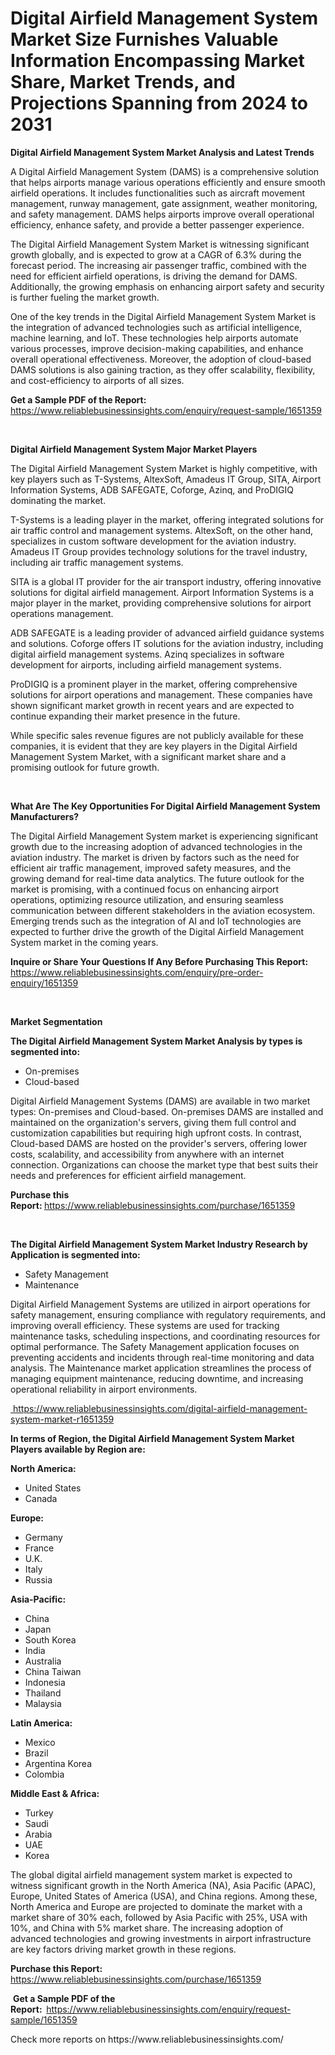 <p><h1>Digital Airfield Management System Market Size Furnishes Valuable Information Encompassing Market Share, Market Trends, and Projections Spanning from 2024 to 2031</h1></p><p><strong>Digital Airfield Management System Market Analysis and Latest Trends</strong></p>
<p><p>A Digital Airfield Management System (DAMS) is a comprehensive solution that helps airports manage various operations efficiently and ensure smooth airfield operations. It includes functionalities such as aircraft movement management, runway management, gate assignment, weather monitoring, and safety management. DAMS helps airports improve overall operational efficiency, enhance safety, and provide a better passenger experience.</p><p>The Digital Airfield Management System Market is witnessing significant growth globally, and is expected to grow at a CAGR of 6.3% during the forecast period. The increasing air passenger traffic, combined with the need for efficient airfield operations, is driving the demand for DAMS. Additionally, the growing emphasis on enhancing airport safety and security is further fueling the market growth.</p><p>One of the key trends in the Digital Airfield Management System Market is the integration of advanced technologies such as artificial intelligence, machine learning, and IoT. These technologies help airports automate various processes, improve decision-making capabilities, and enhance overall operational effectiveness. Moreover, the adoption of cloud-based DAMS solutions is also gaining traction, as they offer scalability, flexibility, and cost-efficiency to airports of all sizes.</p></p>
<p><strong>Get a Sample PDF of the Report:&nbsp;</strong> <a href="https://www.reliablebusinessinsights.com/enquiry/request-sample/1651359">https://www.reliablebusinessinsights.com/enquiry/request-sample/1651359</a></p>
<p>&nbsp;</p>
<p><strong>Digital Airfield Management System Major Market Players</strong></p>
<p><p>The Digital Airfield Management System Market is highly competitive, with key players such as T-Systems, AltexSoft, Amadeus IT Group, SITA, Airport Information Systems, ADB SAFEGATE, Coforge, Azinq, and ProDIGIQ dominating the market.</p><p>T-Systems is a leading player in the market, offering integrated solutions for air traffic control and management systems. AltexSoft, on the other hand, specializes in custom software development for the aviation industry. Amadeus IT Group provides technology solutions for the travel industry, including air traffic management systems.</p><p>SITA is a global IT provider for the air transport industry, offering innovative solutions for digital airfield management. Airport Information Systems is a major player in the market, providing comprehensive solutions for airport operations management.</p><p>ADB SAFEGATE is a leading provider of advanced airfield guidance systems and solutions. Coforge offers IT solutions for the aviation industry, including digital airfield management systems. Azinq specializes in software development for airports, including airfield management systems.</p><p>ProDIGIQ is a prominent player in the market, offering comprehensive solutions for airport operations and management. These companies have shown significant market growth in recent years and are expected to continue expanding their market presence in the future.</p><p>While specific sales revenue figures are not publicly available for these companies, it is evident that they are key players in the Digital Airfield Management System Market, with a significant market share and a promising outlook for future growth.</p></p>
<p>&nbsp;</p>
<p><strong>What Are The Key Opportunities For Digital Airfield Management System Manufacturers?</strong></p>
<p><p>The Digital Airfield Management System market is experiencing significant growth due to the increasing adoption of advanced technologies in the aviation industry. The market is driven by factors such as the need for efficient air traffic management, improved safety measures, and the growing demand for real-time data analytics. The future outlook for the market is promising, with a continued focus on enhancing airport operations, optimizing resource utilization, and ensuring seamless communication between different stakeholders in the aviation ecosystem. Emerging trends such as the integration of AI and IoT technologies are expected to further drive the growth of the Digital Airfield Management System market in the coming years.</p></p>
<p><strong>Inquire or Share Your Questions If Any Before Purchasing This Report:</strong> <a href="https://www.reliablebusinessinsights.com/enquiry/pre-order-enquiry/1651359">https://www.reliablebusinessinsights.com/enquiry/pre-order-enquiry/1651359</a></p>
<p>&nbsp;</p>
<p><strong>Market Segmentation</strong></p>
<p><strong>The Digital Airfield Management System Market Analysis by types is segmented into:</strong></p>
<p><ul><li>On-premises</li><li>Cloud-based</li></ul></p>
<p><p>Digital Airfield Management Systems (DAMS) are available in two market types: On-premises and Cloud-based. On-premises DAMS are installed and maintained on the organization's servers, giving them full control and customization capabilities but requiring high upfront costs. In contrast, Cloud-based DAMS are hosted on the provider's servers, offering lower costs, scalability, and accessibility from anywhere with an internet connection. Organizations can choose the market type that best suits their needs and preferences for efficient airfield management.</p></p>
<p><strong>Purchase this Report:&nbsp;</strong><a href="https://www.reliablebusinessinsights.com/purchase/1651359">https://www.reliablebusinessinsights.com/purchase/1651359</a></p>
<p>&nbsp;</p>
<p><strong>The Digital Airfield Management System Market Industry Research by Application is segmented into:</strong></p>
<p><ul><li>Safety Management</li><li>Maintenance</li></ul></p>
<p><p>Digital Airfield Management Systems are utilized in airport operations for safety management, ensuring compliance with regulatory requirements, and improving overall efficiency. These systems are used for tracking maintenance tasks, scheduling inspections, and coordinating resources for optimal performance. The Safety Management application focuses on preventing accidents and incidents through real-time monitoring and data analysis. The Maintenance market application streamlines the process of managing equipment maintenance, reducing downtime, and increasing operational reliability in airport environments.</p></p>
<p><a href="https://www.reliablebusinessinsights.com/digital-airfield-management-system-market-r1651359">&nbsp;https://www.reliablebusinessinsights.com/digital-airfield-management-system-market-r1651359</a></p>
<p><strong>In terms of Region, the Digital Airfield Management System Market Players available by Region are:</strong></p>
<p>
    <p> <strong> North America: </strong>
        <ul>
            <li>United States</li>
            <li>Canada</li>
        </ul>
        </p> 
    <p> <strong> Europe: </strong>
        <ul>
            <li>Germany</li>
            <li>France</li>
            <li>U.K.</li>
            <li>Italy</li>
            <li>Russia</li>
        </ul>
        </p> 
    <p> <strong> Asia-Pacific: </strong>
        <ul>
            <li>China</li>
            <li>Japan</li>
            <li>South Korea</li>
            <li>India</li>
            <li>Australia</li>
            <li>China Taiwan</li>
            <li>Indonesia</li>
            <li>Thailand</li>
            <li>Malaysia</li>
        </ul>
        </p> 
    <p> <strong> Latin America: </strong>
        <ul>
            <li>Mexico</li>
            <li>Brazil</li>
            <li>Argentina Korea</li>
            <li>Colombia</li>
        </ul>
        </p> 
    <p> <strong> Middle East & Africa: </strong>
        <ul>
            <li>Turkey</li>
            <li>Saudi</li>
            <li>Arabia</li>
            <li>UAE</li>
            <li>Korea</li>
        </ul>
    </p>
    </p>
<p><p>The global digital airfield management system market is expected to witness significant growth in the North America (NA), Asia Pacific (APAC), Europe, United States of America (USA), and China regions. Among these, North America and Europe are projected to dominate the market with a market share of 30% each, followed by Asia Pacific with 25%, USA with 10%, and China with 5% market share. The increasing adoption of advanced technologies and growing investments in airport infrastructure are key factors driving market growth in these regions.</p></p>
<p><strong>Purchase this Report: </strong><a href="https://www.reliablebusinessinsights.com/purchase/1651359">https://www.reliablebusinessinsights.com/purchase/1651359</a></p>
<p>&nbsp;<strong>Get a Sample PDF of the Report:&nbsp;&nbsp;</strong><a href="https://www.reliablebusinessinsights.com/enquiry/request-sample/1651359">https://www.reliablebusinessinsights.com/enquiry/request-sample/1651359</a></p>
<p><strong></strong></p>
<p>Check more reports on https://www.reliablebusinessinsights.com/</p>
